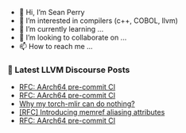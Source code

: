 - 👋 Hi, I’m Sean Perry
- 👀 I’m interested in compilers (c++, COBOL, llvm)
- 🌱 I’m currently learning ...
- 💞️ I’m looking to collaborate on ...
- 📫 How to reach me ...

<!---
s66perry/s66perry is a ✨ special ✨ repository because its `README.md` (this file) appears on your GitHub profile.
You can click the Preview link to take a look at your changes.
--->
### 📕 Latest LLVM Discourse Posts

<!-- DISCOURSE-LLVM:START -->
- [RFC: AArch64 pre-commit CI](https://discourse.llvm.org/t/rfc-aarch64-pre-commit-ci/88169#post_5)
- [RFC: AArch64 pre-commit CI](https://discourse.llvm.org/t/rfc-aarch64-pre-commit-ci/88169#post_4)
- [Why my torch-mlir can do nothing?](https://discourse.llvm.org/t/why-my-torch-mlir-can-do-nothing/88175#post_1)
- [[RFC] Introducing memref aliasing attributes](https://discourse.llvm.org/t/rfc-introducing-memref-aliasing-attributes/88049?page=2#post_21)
- [RFC: AArch64 pre-commit CI](https://discourse.llvm.org/t/rfc-aarch64-pre-commit-ci/88169#post_3)
<!-- DISCOURSE-LLVM:END -->
